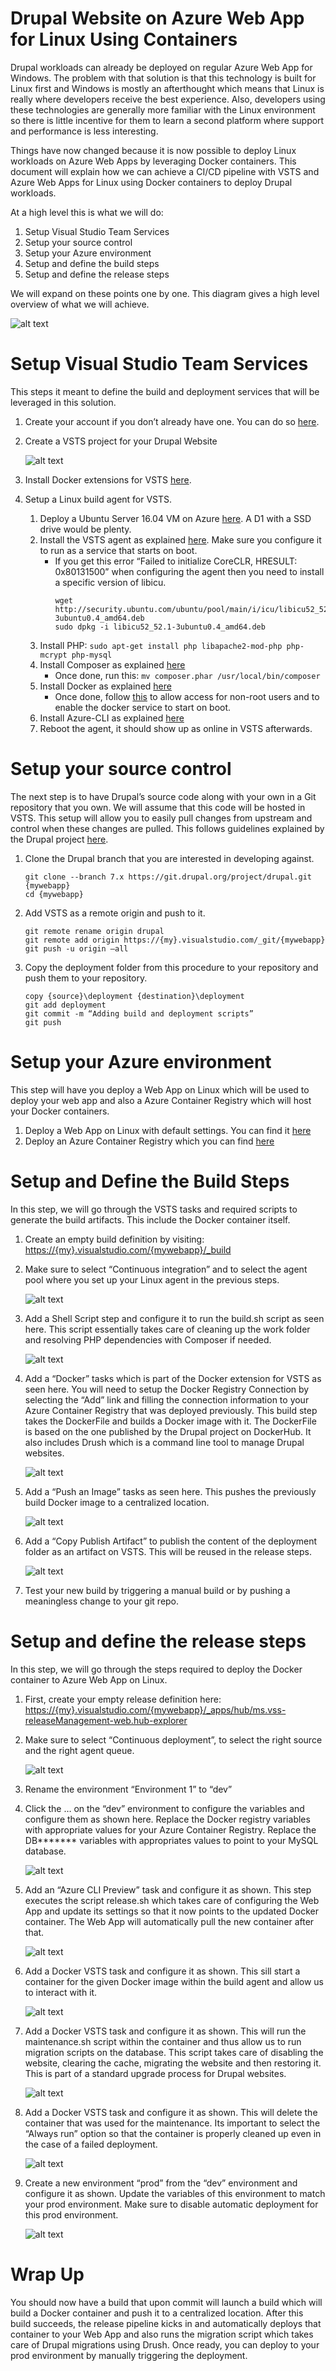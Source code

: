 # Drupal Website on Azure Web App for Linux Using Containers

Drupal workloads can already be deployed on regular Azure Web App for Windows. The problem with that solution is that this technology is built for Linux first and Windows is mostly an afterthought which means that Linux is really where developers receive the best experience. Also, developers using these technologies are generally more familiar with the Linux environment so there is little incentive for them to learn a second platform where support and performance is less interesting.

Things have now changed because it is now possible to deploy Linux workloads on Azure Web Apps by leveraging Docker containers. This document will explain how we can achieve a CI/CD pipeline with VSTS and Azure Web Apps for Linux using Docker containers to deploy Drupal workloads.

At a high level this is what we will do:

1. Setup Visual Studio Team Services
2. Setup your source control
3. Setup your Azure environment
4. Setup and define the build steps
5. Setup and define the release steps

We will expand on these points one by one. This diagram gives a high level overview of what we will achieve.

![alt text](./documentation/diagrams/Overview.png "High Level Overview")

# Setup Visual Studio Team Services

This steps it meant to define the build and deployment services that will be leveraged in this solution.

1.	Create your account if you don’t already have one. You can do so [here](https://www.visualstudio.com/team-services/).
2.	Create a VSTS project for your Drupal Website

    ![alt text](./documentation/images/CreateVSTSProject.png "Create VSTS Project")

3. Install Docker extensions for VSTS [here](https:/marketplace.visualstudio.com/items?itemName=ms-vscs-rm.docker).
4. Setup a Linux build agent for VSTS.
    1. Deploy a Ubuntu Server 16.04 VM on Azure [here](https://portal.azure.com/). A D1 with a SSD drive would be plenty.
    2. Install the VSTS agent as explained [here](https://www.visualstudio.com/en-us/docs/build/admin/agents/v2-linux). Make sure you configure it to run as a service that starts on boot.
        * If you get this error “Failed to initialize CoreCLR, HRESULT: 0x80131500” when configuring the agent then you need to install a specific version of libicu.
            ```
            wget http://security.ubuntu.com/ubuntu/pool/main/i/icu/libicu52_52.1-3ubuntu0.4_amd64.deb
            sudo dpkg -i libicu52_52.1-3ubuntu0.4_amd64.deb
            ```
    3. Install PHP: `sudo apt-get install php libapache2-mod-php php-mcrypt php-mysql`
    4. Install Composer as explained [here](https://getcomposer.org/download/)
        * Once done, run this: `mv composer.phar /usr/local/bin/composer`
    5. Install Docker as explained [here](https://docs.docker.com/engine/installation/linux/ubuntu/)
        * 	Once done, follow [this](https://docs.docker.com/engine/installation/linux/linux-postinstall/) to allow access for non-root users and to enable the docker service to start on boot.
    6. Install Azure-CLI as explained [here](https://docs.microsoft.com/en-us/azure/xplat-cli-install)
    7. Reboot the agent, it should show up as online in VSTS afterwards.

# Setup your source control

The next step is to have Drupal’s source code along with your own in a Git repository that you own. We will assume that this code will be hosted in VSTS. This setup will allow you to easily pull changes from upstream and control when these changes are pulled. This follows guidelines explained by the Drupal project [here](https://www.drupal.org/node/803746).

1. Clone the Drupal branch that you are interested in developing against.
    ```
    git clone --branch 7.x https://git.drupal.org/project/drupal.git {mywebapp}
    cd {mywebapp}
    ```
2. Add VSTS as a remote origin and push to it.
    ```
    git remote rename origin drupal
    git remote add origin https://{my}.visualstudio.com/_git/{mywebapp}
    git push -u origin –all
    ```
3. Copy the deployment folder from this procedure to your repository and push them to your repository.
    ```
    copy {source}\deployment {destination}\deployment
    git add deployment
    git commit -m “Adding build and deployment scripts”
    git push
    ```

# Setup your Azure environment

This step will have you deploy a Web App on Linux which will be used to deploy your web app and also a Azure Container Registry which will host your Docker containers.

1.	Deploy a Web App on Linux with default settings. You can find it [here](https://ms.portal.azure.com/#create/Microsoft.AppSvcLinux)
2.	Deploy an Azure Container Registry which you can find [here](https://ms.portal.azure.com/#create/Microsoft.ContainerRegistry)

# Setup and Define the Build Steps

In this step, we will go through the VSTS tasks and required scripts to generate the build artifacts. This include the Docker container itself.

1. Create an empty build definition by visiting: <https://{my}.visualstudio.com/{mywebapp}/_build>
2. Make sure to select “Continuous integration” and to select the agent pool where you set up your Linux agent in the previous steps.

    ![alt text](./documentation/images/CreateBuildDefinition.png "Create Build Definition")

3. Add a Shell Script step and configure it to run the build.sh script as seen here. This script essentially takes care of cleaning up the work folder and resolving PHP dependencies with Composer if needed.

    ![alt text](./documentation/images/BuildScript.png "Build Script")

4.	Add a “Docker” tasks which is part of the Docker extension for VSTS as seen here. You will need to setup the Docker Registry Connection by selecting the “Add” link and filling the connection information to your Azure Container Registry that was deployed previously. This build step takes the DockerFile and builds a Docker image with it. The DockerFile is based on the one published by the Drupal project on DockerHub. It also includes Drush which is a command line tool to manage Drupal websites.

    ![alt text](./documentation/images/BuildImage.png "Build Image")

5. Add a “Push an Image” tasks as seen here. This pushes the previously build Docker image to a centralized location.

    ![alt text](./documentation/images/PushImage.png "Push Image")

6. Add a “Copy Publish Artifact” to publish the content of the deployment folder as an artifact on VSTS. This will be reused in the release steps.

    ![alt text](./documentation/images/PublishArtifact.png "Publish Artifact")

7. Test your new build by triggering a manual build or by pushing a meaningless change to your git repo. 

# Setup and define the release steps

In this step, we will go through the steps required to deploy the Docker container to Azure Web App on Linux. 

1. First, create your empty release definition here: <https://{my}.visualstudio.com/{mywebapp}/_apps/hub/ms.vss-releaseManagement-web.hub-explorer>
2. Make sure to select “Continuous deployment”, to select the right source and the right agent queue.

    ![alt text](./documentation/images/CreateReleaseDefinition.png "Create Release Definition")

3. Rename the environment “Environment 1” to “dev”
4. Click the … on the “dev” environment to configure the variables and configure them as shown here. Replace the Docker registry variables with appropriate values for your Azure Container Registry. Replace the DB******* variables with appropriates values to point to your MySQL database.

    ![alt text](./documentation/images/ConfigureVariables.png "Configure Variables")

5. Add an “Azure CLI Preview” task and configure it as shown. This step executes the script release.sh which takes care of configuring the Web App and update its settings so that it now points to the updated Docker container. The Web App will automatically pull the new container after that.

    ![alt text](./documentation/images/DeployWebApp.png "Deploy Web App")

6. Add a Docker VSTS task and configure it as shown. This sill start a container for the given Docker image within the build agent and allow us to interact with it.

    ![alt text](./documentation/images/StartMaintenanceContainer.png "Start Maintenance Container")

7. Add a Docker VSTS task and configure it as shown. This will run the maintenance.sh script within the container and thus allow us to run migration scripts on the database. This script takes care of disabling the website, clearing the cache, migrating the website and then restoring it. This is part of a standard upgrade process for Drupal websites.

    ![alt text](./documentation/images/RunMaintenance.png "Run Maintenance")

8. Add a Docker VSTS task and configure it as shown. This will delete the container that was used for the maintenance. Its important to select the “Always run” option so that the container is properly cleaned up even in the case of a failed deployment.

    ![alt text](./documentation/images/StopMaintenanceContainer.png "Stop Maintenance Container")

9. Create a new environment “prod” from the “dev” environment and configure it as shown. Update the variables of this environment to match your prod environment. Make sure to disable automatic deployment for this prod environment.

    ![alt text](./documentation/images/CloneProdEnvironment.png "Clone Prod Environment")

# Wrap Up

You should now have a build that upon commit will launch a build which will build a Docker container and push it to a centralized location. After this build succeeds, the release pipeline kicks in and automatically deploys that container to your Web App and also runs the migration script which takes care of Drupal migrations using Drush. Once ready, you can deploy to your prod environment by manually triggering the deployment.

